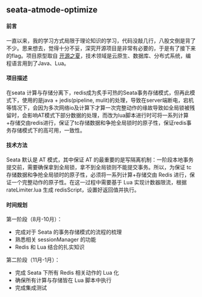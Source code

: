 ## seata-atmode-optimize

#### 前言

一直以来，我的学习方式局限于理论知识的学习，代码没敲几行，八股文倒是背了不少。思来想去，觉得十分不妥，深究开源项目是非常有必要的，于是有了接下来的flag。项目原型取自 [开源之夏](https://summer-ospp.ac.cn/)，技术领域是云原生、数据库、分布式系统，编程语言用到了Java、Lua。

#### 项目描述

在seata 计算与存储分离下，redis成为炙手可热的Seata事务存储模式，但再此模式下，使用的是java + jedis(pipeline, mulit)的处理，导致在server端断电，宕机等情况下，会因为多次网络io及计算下才算一次完整动作的缘故导致如全局锁被残留时，会影响AT模式下部分数据的处理，而改为lua脚本进行时可将一系列计算+存储交由redis进行，保证了tc存储数据和争抢全局锁时的原子性，保证redis事务存储模式下的高可用，一致性。

#### 技术方法

Seata 默认是 AT 模式，其中保证 AT 的最重要的是写隔离机制：一阶段本地事务提交前，需要确保拿到全局锁，拿不到全局锁则不能提交事务。所以，为保证 tc 存储数据和争抢全局锁时的原子性，必须将一系列计算+存储交由 Redis 进行，保证一个完整动作的原子性。在这一过程中需要基于 Lua 实现计数器限流，根据 rateLimiter.lua 生成 redisScript，设置好返回值并执行。

#### 时间规划

第一阶段（8月-10月）：

- 完成对于 Seata 的事务存储模式的流程的梳理
- 熟悉相关 sessionManager 的功能
- Redis 和 Lua 结合的扎实知识

第二阶段（11月-1月）：

- 完成 Seata 下所有 Redis 相关动作的 Lua 化
- 确保所有计算与存储皆在 Lua 脚本中执行
- 完成集成测试

